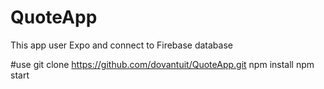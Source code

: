 # QuoteApp
This app user Expo and connect to Firebase database


#use 
git clone https://github.com/dovantuit/QuoteApp.git 
npm install
npm start

